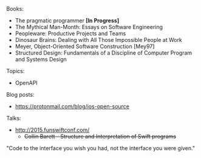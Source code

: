 Books:

- The pragmatic programmer **[In Progress]**
- The Mythical Man-Month: Essays on Software Engineering
- Peopleware: Productive Projects and Teams
- Dinosaur Brains: Dealing with All Those Impossible People at Work
- Meyer, Object-Oriented Software Construction [Mey97]
- Structured Design: Fundamentals of a Discipline of Computer Program and Systems Design

Topics:

- OpenAPI

Blog posts:

- https://protonmail.com/blog/ios-open-source

Talks:
  
- http://2015.funswiftconf.com/
  - ~~Collin Barett - Structure and Interpretation of Swift programs~~

"Code to the interface you wish you had, not the interface you were given."

